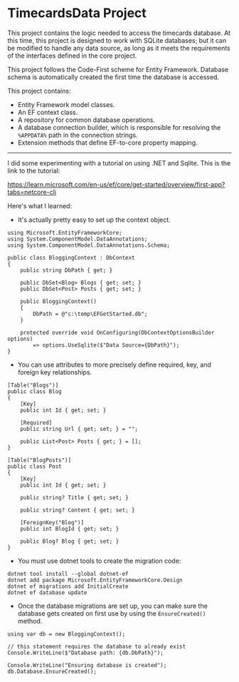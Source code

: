 ﻿# TimecardsData Project

This project contains the logic needed to access the timecards database.  At
this time, this project is designed to work with SQLite databases; but it can be
modified to handle any data source, as long as it meets the requirements of the
interfaces defined in the core project.

This project follows the Code-First scheme for Entity Framework.  Database
schema is automatically created the first time the database is accessed.

This project contains:

* Entity Framework model classes.
* An EF context class.
* A repository for common database operations.
* A database connection builder, which is responsible for resolving the
`%APPDATA%` path in the connection strings.
* Extension methods that define EF-to-core property mapping.

----

I did some experimenting with a tutorial on using .NET and Sqlite.  This is the link to
the tutorial:

https://learn.microsoft.com/en-us/ef/core/get-started/overview/first-app?tabs=netcore-cli

Here's what I learned:

* It's actually pretty easy to set up the context object.

```
using Microsoft.EntityFrameworkCore;
using System.ComponentModel.DataAnnotations;
using System.ComponentModel.DataAnnotations.Schema;

public class BloggingContext : DbContext
{
    public string DbPath { get; }

    public DbSet<Blog> Blogs { get; set; }
    public DbSet<Post> Posts { get; set; }
    
    public BloggingContext()
    {
        DbPath = @"c:\temp\EFGetStarted.db";
    }

    protected override void OnConfiguring(DbContextOptionsBuilder options)
        => options.UseSqlite($"Data Source={DbPath}");
}
```

* You can use attributes to more precisely define required, key, and foreign key relationships.

```
[Table("Blogs")]
public class Blog
{
    [Key]
    public int Id { get; set; }

    [Required]
    public string Url { get; set; } = "";

    public List<Post> Posts { get; } = [];
}

[Table("BlogPosts")]
public class Post
{
    [Key]
    public int Id { get; set; }

    public string? Title { get; set; }

    public string? Content { get; set; }

    [ForeignKey("Blog")]
    public int BlogId { get; set; }

    public Blog? Blog { get; set; }
}
```

* You must use dotnet tools to create the migration code:

```
dotnet tool install --global dotnet-ef
dotnet add package Microsoft.EntityFrameworkCore.Design
dotnet ef migrations add InitialCreate
dotnet ef database update
```

* Once the database migrations are set up, you can make sure the database gets created
on first use by using the `EnsureCreated()` method.

```
using var db = new BloggingContext();

// this statement requires the database to already exist
Console.WriteLine($"Database path: {db.DbPath}");

Console.WriteLine("Ensuring database is created");
db.Database.EnsureCreated();
```
